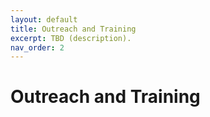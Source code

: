```yaml
---
layout: default
title: Outreach and Training
excerpt: TBD (description).
nav_order: 2
---
```


# Outreach and Training
